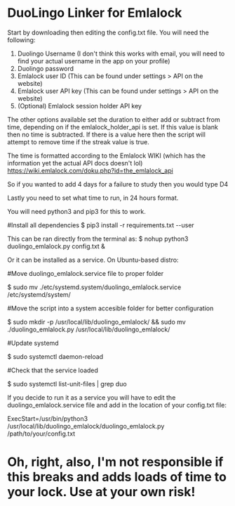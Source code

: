 # DuoLingo Linker for Emlalock

Start by downloading then editing the config.txt file. You will need the following:
1. Duolingo Username (I don't think this works with email, you will need to find your actual username in the app on your profile)
2. Duolingo password
3. Emlalock user ID (This can be found under settings > API on the website)
4. Emlalock user API key (This can be found under settings > API on the website)
5. (Optional) Emlalock session holder API key

The other options available set the duration to either add or subtract from time, depending on if the emlalock_holder_api is set. If this value is blank then no time is subtracted. If there is a value here then the script will attempt to remove time if the streak value is true.

The time is formatted according to the Emlalock WIKI (which has the information yet the actual API docs doesn't lol) https://wiki.emlalock.com/doku.php?id=the_emlalock_api

So if you wanted to add 4 days for a failure to study then you would type D4

Lastly you need to set what time to run, in 24 hours format.

You will need python3 and pip3 for this to work. 

#Install all dependencies
$ pip3 install -r requirements.txt --user

This can be ran directly from the terminal as:
$ nohup python3 duolingo_emlalock.py config.txt &

Or it can be installed as a service. On Ubuntu-based distro:

#Move duolingo_emlalock.service file to proper folder

$ sudo mv ./etc/systemd.system/duolingo_emlalock.service /etc/systemd/system/

#Move the script into a system accesible folder for better configuration

$ sudo mkdir -p /usr/local/lib/duolingo_emlalock/ && sudo mv ./duolingo_emlalock.py /usr/local/lib/duolingo_emlalock/

#Update systemd

$ sudo systemctl daemon-reload

#Check that the service loaded

$ sudo systemctl list-unit-files | grep duo

If you decide to run it as a service you will have to edit the duolingo_emlalock.service file and add in the location of your config.txt file:

ExecStart=/usr/bin/python3 /usr/local/lib/duolingo_emlalock/duolingo_emlalock.py /path/to/your/config.txt








# Oh, right, also, I'm not responsible if this breaks and adds loads of time to your lock. Use at your own risk!
